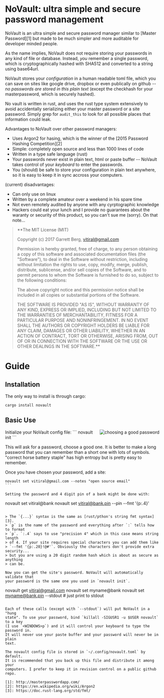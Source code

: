# NoVault: ultra simple and secure password management

NoVault is an ultra simple and secure password manager similar to [Master
Password][1] but made to be much simpler and more auditable for developer
minded people.

As the name implies, NoVault does not require storing your passwords in
any kind of file or database. Instead, *you* remember a single password,
which is cryptographically hashed with SHA512 and converted to a string
using base64url.

NoVault stores your *configuration* in a human readable toml file, which you
can save on sites like google drive, dropbox or even publically on github --
*no passwords are stored in this plain text* (except the checkhash for your
masterpassword, which is securely hashed).

No vault is written in rust, and uses the rust type system extensively to
avoid accidentally serializing either your master password or a site
password. Simply grep for `audit_this` to look for all possible places
that information could leak.

Advantages to NoVault over other password managers:
- Uses Argon2 for hasing, which is the winner of the [2015 Password Hashing
  Competition][2]
- Simple: completely open source and less than 1000 lines of code
- Written in a type safe language (rust)
- Your passwords never exist in plain text, html or paste buffer -- NoVault
  takes control of your *keyboard* to enter the passwords.
- You (should) be safe to store your configuration in plain text anywhere,
  so it is easy to keep it in sync accross your computers.

(current) disadvantages:
- Can only use on linux
- Written by a complete amateur over a weekend in his spare time
- Not even remotely audited by anyone with any cyrptographic knowledge
- Hackers could eat your lunch and I provide no guarantees about the
  waranty or security of this product, so you can't sue me (sorry).
  On that note...

> **The MIT License (MIT)
>
> Copyright (c) 2017 Garrett Berg, vitiral@gmail.com
>
> Permission is hereby granted, free of charge, to any person obtaining a copy
> of this software and associated documentation files (the "Software"), to deal
> in the Software without restriction, including without limitation the rights
> to use, copy, modify, merge, publish, distribute, sublicense, and/or sell
> copies of the Software, and to permit persons to whom the Software is
> furnished to do so, subject to the following conditions:
>
> The above copyright notice and this permission notice shall be included in
> all copies or substantial portions of the Software.
>
> THE SOFTWARE IS PROVIDED "AS IS", WITHOUT WARRANTY OF ANY KIND, EXPRESS OR
> IMPLIED, INCLUDING BUT NOT LIMITED TO THE WARRANTIES OF MERCHANTABILITY,
> FITNESS FOR A PARTICULAR PURPOSE AND NONINFRINGEMENT. IN NO EVENT SHALL THE
> AUTHORS OR COPYRIGHT HOLDERS BE LIABLE FOR ANY CLAIM, DAMAGES OR OTHER
> LIABILITY, WHETHER IN AN ACTION OF CONTRACT, TORT OR OTHERWISE, ARISING FROM,
> OUT OF OR IN CONNECTION WITH THE SOFTWARE OR THE USE OR OTHER DEALINGS IN
> THE SOFTWARE.**

# Guide
## Installation
The only way to install is through cargo:
```
cargo install novault
```

## Basic Use

<a href="https://xkcd.com/936/">
  <img align="right" src="docs/data/attribution/b0rk-design-documents.jpg-larg://imgs.xkcd.com/comics/password_strength.png"
    alt="choosing a good password"
  >
</a>
Initialize your NoVault config file:
```
novault init
```

This will ask for a password, choose a good one.  It is better to make a long
password that you can remember than a short one with lots of symbols. "correct
horse battery staple" has high entropy but is pretty easy to remember.

Once you have chosen your password, add a site:
````
novault set vitiral@gmail.com --notes "open source email"
```

Setting the password and 4 digit pin of a bank might be done with:
````
novault set vitiral@bank
novault set vitiral@bank.pin --pin --fmt '{p:.4}'
```

> The `{...}` syntax is the same as [rust/pthon's string fmt syntax][3].
> `p` is the name of the password and everything after `:` tells how to format
> `p`. `:.4` says to use "precision 4" which in this case means string length
> of 4. If your site requires special characters you can add them like
> `--fmt '{p:.20}!@#'`. Obviously the characters don't provide extra security...
> but you are using a 20 digit random hash which is about as secure as anything
> can be.

Now you can get the site's password. NoVault will automatically validate that
your password is the same one you used in `novault init`.
```
novault get vitiral@gmail.com
novault set myname@bank
novault set myname@bank.pin --stdout  # just print to stdout
```

Each of these calls (except with `--stdout`) will put NoVault in a "hung
state". To use your password, bind `killall -SIGUSR1 -u $USER novault` to a key
(I use `<WINDOWS>p`) and it will control your keyboard to type the password in.
It will never use your paste buffer and your password will never be in plain
text.

The novault config file is stored in `~/.config/novault.toml` by default.
It is recommended that you back up this file and distribute it among your
computers. I prefer to keep it in revision control on a public github repo.

[1]: http://masterpasswordapp.com/
[2]: https://en.wikipedia.org/wiki/Argon2
[3]: https://doc.rust-lang.org/std/fmt/
